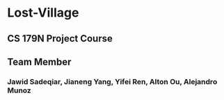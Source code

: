# Lost-Village
## CS 179N Project Course
## Team Member
### Jawid Sadeqiar, Jianeng Yang, Yifei Ren, Alton Ou, Alejandro Munoz
